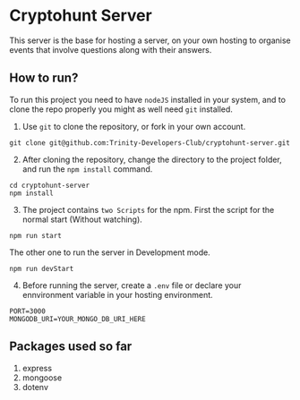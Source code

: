 # Cryptohunt Server
This server is the base for hosting a server, on your own hosting to organise events that involve questions along with their answers. 

 ## How to run?
To run this project you need to have `nodeJS` installed in your system, and to clone the repo properly you might as well need `git` installed.

 1. Use `git` to clone the repository, or fork in your own account.

 ```shell
 git clone git@github.com:Trinity-Developers-Club/cryptohunt-server.git
 ```
 2. After cloning the repository, change the directory to the project folder, and run the `npm install` command.

 ```shell
 cd cryptohunt-server
 npm install
 ```
 3. The project contains `two Scripts` for the npm. 
 First the script for the normal start (Without watching).
 ```shell 
 npm run start
 ```
 The other one to run the server in Development mode.
 ```shell
 npm run devStart
 ```

 4. Before running the server, create a `.env` file or declare your ennvironment variable in your hosting environment.
 ```env 
 PORT=3000
 MONGODB_URI=YOUR_MONGO_DB_URI_HERE
```
## Packages used so far
1. express
2. mongoose
3. dotenv